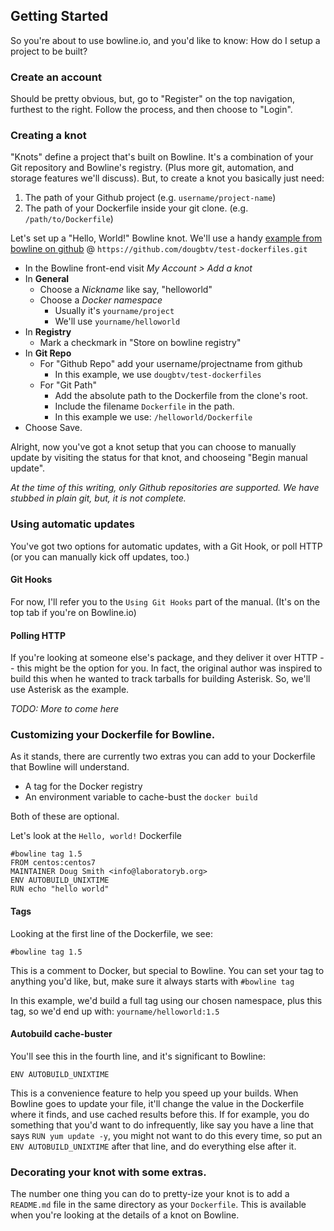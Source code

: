 ## Getting Started

So you're about to use bowline.io, and you'd like to know: How do I setup a project to be built?

### Create an account

Should be pretty obvious, but, go to "Register" on the top navigation, furthest to the right. Follow the process, and then choose to "Login".

### Creating a knot

"Knots" define a project that's built on Bowline. It's a combination of your Git repository and Bowline's registry. (Plus more git, automation, and storage features we'll discuss). But, to create a knot you basically just need:

1. The path of your Github project (e.g. `username/project-name`)
2. The path of your Dockerfile inside your git clone. (e.g. `/path/to/Dockerfile`)

Let's set up a "Hello, World!" Bowline knot. We'll use a handy [example from bowline on github](https://github.com/dougbtv/test-dockerfiles/tree/master/helloworld) @ `https://github.com/dougbtv/test-dockerfiles.git`

* In the Bowline front-end visit *My Account > Add a knot*
* In **General**
  * Choose a *Nickname* like say, "helloworld"
  * Choose a *Docker namespace*
    * Usually it's `yourname/project`
    * We'll use `yourname/helloworld`
* In **Registry**
  * Mark a checkmark in "Store on bowline registry"
* In **Git Repo**
  * For "Github Repo" add your username/projectname from github
    * In this example, we use `dougbtv/test-dockerfiles`
  * For "Git Path"
    * Add the absolute path to the Dockerfile from the clone's root.
    * Include the filename `Dockerfile` in the path.
    * In this example we use: `/helloworld/Dockerfile`
* Choose Save.

Alright, now you've got a knot setup that you can choose to manually update by visiting the status for that knot, and chooseing "Begin manual update".

*At the time of this writing, only Github repositories are supported. We have stubbed in plain git, but, it is not complete.*

### Using automatic updates

You've got two options for automatic updates, with a Git Hook, or poll HTTP (or you can manually kick off updates, too.)

#### Git Hooks

For now, I'll refer you to the `Using Git Hooks` part of the manual. (It's on the top tab if you're on Bowline.io)

#### Polling HTTP

If you're looking at someone else's package, and they deliver it over HTTP -- this might be the option for you. In fact, the original author was inspired to build this when he wanted to track tarballs for building Asterisk. So, we'll use Asterisk as the example.

*TODO: More to come here*

### Customizing your Dockerfile for Bowline.

As it stands, there are currently two extras you can add to your Dockerfile that Bowline will understand.

* A tag for the Docker registry
* An environment variable to cache-bust the `docker build`

Both of these are optional.

Let's look at the `Hello, world!` Dockerfile

    #bowline tag 1.5
    FROM centos:centos7
    MAINTAINER Doug Smith <info@laboratoryb.org>
    ENV AUTOBUILD_UNIXTIME
    RUN echo "hello world"

#### Tags

Looking at the first line of the Dockerfile, we see:

    #bowline tag 1.5

This is a comment to Docker, but special to Bowline. You can set your tag to anything you'd like, but, make sure it always starts with `#bowline tag`

In this example, we'd build a full tag using our chosen namespace, plus this tag, so we'd end up with: `yourname/helloworld:1.5`

#### Autobuild cache-buster

You'll see this in the fourth line, and it's significant to Bowline:

    ENV AUTOBUILD_UNIXTIME

This is a convenience feature to help you speed up your builds. When Bowline goes to update your file, it'll change the value in the Dockerfile where it finds, and use cached results before this. If for example, you do something that you'd want to do infrequently, like say you have a line that says `RUN yum update -y`, you might not want to do this every time, so put an `ENV AUTOBUILD_UNIXTIME` after that line, and do everything else after it.

### Decorating your knot with some extras.

The number one thing you can do to pretty-ize your knot is to add a `README.md` file in the same directory as your `Dockerfile`. This is available when you're looking at the details of a knot on Bowline.